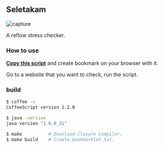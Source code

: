 ## Seletakam
![capture](https://raw.github.com/piglovesyou/seletakam/master/src/cap.png)

A reflow stress checker.


### How to use
**[Copy this script](https://raw.github.com/piglovesyou/seletakam/master/bookmarklet.txt)** and create bookmark on your browser with it.

Go to a website that you want to check, run the script.


### build
```bash
$ coffee -v
CoffeeScript version 1.2.0

$ java -version
java version "1.6.0_31"

$ make          # Download Closure Compiler.
$ make build    # Create bookmarklet.txt.
```
